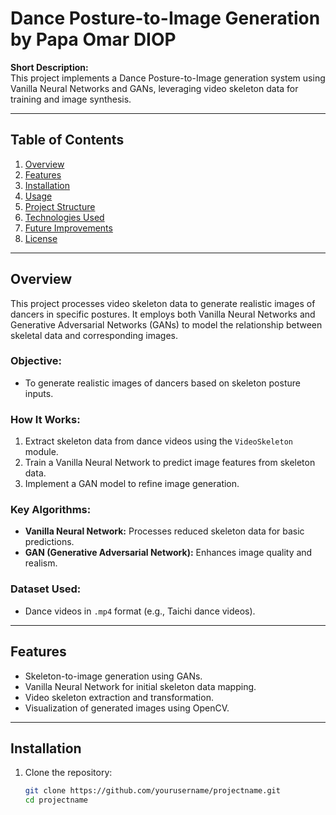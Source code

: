 # Dance Posture-to-Image Generation by Papa Omar DIOP

**Short Description:**  
This project implements a Dance Posture-to-Image generation system using Vanilla Neural Networks and GANs, leveraging video skeleton data for training and image synthesis.

---

## Table of Contents

1. [Overview](#overview)  
2. [Features](#features)  
3. [Installation](#installation)  
4. [Usage](#usage)  
5. [Project Structure](#project-structure)  
6. [Technologies Used](#technologies-used)  
7. [Future Improvements](#future-improvements)  
8. [License](#license)

---

## Overview

This project processes video skeleton data to generate realistic images of dancers in specific postures. It employs both Vanilla Neural Networks and Generative Adversarial Networks (GANs) to model the relationship between skeletal data and corresponding images.

### Objective:
- To generate realistic images of dancers based on skeleton posture inputs.  

### How It Works:
1. Extract skeleton data from dance videos using the `VideoSkeleton` module.  
2. Train a Vanilla Neural Network to predict image features from skeleton data.  
3. Implement a GAN model to refine image generation.  

### Key Algorithms:
- **Vanilla Neural Network:** Processes reduced skeleton data for basic predictions.  
- **GAN (Generative Adversarial Network):** Enhances image quality and realism.  

### Dataset Used:
- Dance videos in `.mp4` format (e.g., Taichi dance videos).  

---

## Features

- Skeleton-to-image generation using GANs.  
- Vanilla Neural Network for initial skeleton data mapping.  
- Video skeleton extraction and transformation.  
- Visualization of generated images using OpenCV.  

---

## Installation

1. Clone the repository:  
   ```bash
   git clone https://github.com/yourusername/projectname.git
   cd projectname
